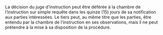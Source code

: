 La décision du juge d’instruction peut être déférée à la chambre de l’instruction sur simple requête dans les quinze (15) jours de sa notification aux parties intéressées.
Le tiers peut, au même titre que les parties, être entendu par la chambre de l’instruction en ses observations, mais il ne peut prétendre à la mise à sa disposition de la procédure.
